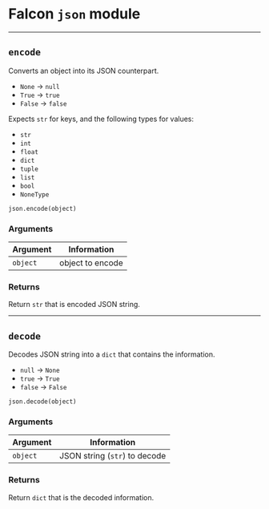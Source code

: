 # Falcon ```json``` module

-----------------------

## ```encode```

Converts an object into its JSON counterpart. 

- ```None``` -> ```null```
- ```True``` -> ```true```
- ```False``` -> ```false```

Expects ```str``` for keys, and the following types for values:
- ```str```
- ```int```
- ```float```
- ```dict```
- ```tuple```
- ```list```
- ```bool```
- ```NoneType```

```json.encode(object)```


### Arguments
| Argument      | Information       |
| ------------- | ----------------- |
| ```object```    | object to encode    |

### Returns
Return ```str``` that is encoded JSON string.

-----------------------

## ```decode```

Decodes JSON string into a ```dict``` that contains the information.

- ```null``` -> ```None```
- ```true``` -> ```True```
- ```false``` -> ```False```

```json.decode(object)```


### Arguments
| Argument      | Information       |
| ------------- | ----------------- |
| ```object```    | JSON string (```str```) to decode    |

### Returns
Return ```dict``` that is the decoded information.
